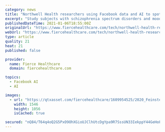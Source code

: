 ```yaml
---
category: news
title: "Northwell Health researchers using Facebook data and AI to spot early stages of severe psychiatric illness"
excerpt: "Study subjects with schizophrenia spectrum disorders and mood disorders were more prone to discuss anger, swearing, sex, and negative emotions in their Facebook posts, according to the study. RELATED: Northwell Health research arm develops AI tool to help ..."
publishedDateTime: 2021-01-06T18:55:00Z
originalUrl: "https://www.fiercehealthcare.com/tech/northwell-health-researchers-using-machine-learning-to-predict-a-patient-s-psychiatric"
webUrl: "https://www.fiercehealthcare.com/tech/northwell-health-researchers-using-machine-learning-to-predict-a-patient-s-psychiatric"
type: article
quality: 21
heat: 21
published: false

provider:
  name: Fierce Healthcare
  domain: fiercehealthcare.com

topics:
  - Facebook AI
  - AI

images:
  - url: "https://qtxasset.com/fiercehealthcare/1609954525/2020_Feinstein%20Exterior_2.jpg?u5pfjKX7aIti0p3E16Co49MZQrxKSugP"
    width: 1546
    height: 1056
    isCached: true

secured: "nQ84/T64q4oQ2G5PxO9OhXGioUJClhUtcDgYpa9R7SssUN33IekppY44GeHoFU/cjc2vW8FfuohiAjDemn5NbMfjDC7gbZGi5imQJVo595K6KiPtWRaxgdSqzMIXma9RptB0f03ukaIcA80WerROqB4q5nD0mNO6s+FPoosmEAE7dvsp5X+v7fC97mjE4ag0zEhVHsQzU1yCKX46hwDrL3+XIjrg/MbRoPrOWMXE1ZTA21806yEB2+PbXkLxzShGj7zmS1S1/MgmfKge+Z1jWL4ilsVSnmBf1/7rJ710gWDr+YVqZhOgpaIKlPoo7XT20QJAm1dqcHhu+Owz+cNyDBZhD3Mfuk9h5YDoXbZH17k=;o4BdaRuYxmCBmwClNuda9w=="
---
```



